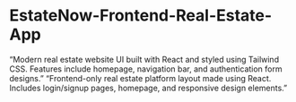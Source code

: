 # EstateNow-Frontend-Real-Estate-App
“Modern real estate website UI built with React and styled using Tailwind CSS. Features include homepage, navigation bar, and authentication form designs.”  “Frontend-only real estate platform layout made using React. Includes login/signup pages, homepage, and responsive design elements.”
